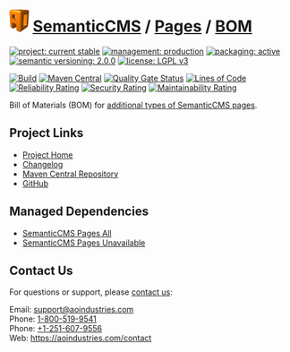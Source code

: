 # [<img src="ao-logo.png" alt="AO Logo" width="35" height="40">](https://github.com/ao-apps) [SemanticCMS](https://github.com/ao-apps/semanticcms) / [Pages](https://github.com/ao-apps/semanticcms-pages) / [BOM](https://github.com/ao-apps/semanticcms-pages-bom)

[![project: current stable](https://semanticcms.com/ao-badges/project-current-stable.svg)](https://aoindustries.com/life-cycle#project-current-stable)
[![management: production](https://semanticcms.com/ao-badges/management-production.svg)](https://aoindustries.com/life-cycle#management-production)
[![packaging: active](https://semanticcms.com/ao-badges/packaging-active.svg)](https://aoindustries.com/life-cycle#packaging-active)  
[![semantic versioning: 2.0.0](https://semanticcms.com/ao-badges/semver-2.0.0.svg)](http://semver.org/spec/v2.0.0.html)
[![license: LGPL v3](https://semanticcms.com/ao-badges/license-lgpl-3.0.svg)](https://www.gnu.org/licenses/lgpl-3.0)

[![Build](https://github.com/ao-apps/semanticcms-pages-bom/workflows/Build/badge.svg?branch=master)](https://github.com/ao-apps/semanticcms-pages-bom/actions?query=workflow%3ABuild)
[![Maven Central](https://maven-badges.herokuapp.com/maven-central/com.semanticcms/semanticcms-pages-bom/badge.svg)](https://maven-badges.herokuapp.com/maven-central/com.semanticcms/semanticcms-pages-bom)
[![Quality Gate Status](https://sonarcloud.io/api/project_badges/measure?branch=master&project=com.semanticcms%3Asemanticcms-pages-bom&metric=alert_status)](https://sonarcloud.io/dashboard?branch=master&id=com.semanticcms%3Asemanticcms-pages-bom)
[![Lines of Code](https://sonarcloud.io/api/project_badges/measure?branch=master&project=com.semanticcms%3Asemanticcms-pages-bom&metric=ncloc)](https://sonarcloud.io/component_measures?branch=master&id=com.semanticcms%3Asemanticcms-pages-bom&metric=ncloc)  
[![Reliability Rating](https://sonarcloud.io/api/project_badges/measure?branch=master&project=com.semanticcms%3Asemanticcms-pages-bom&metric=reliability_rating)](https://sonarcloud.io/component_measures?branch=master&id=com.semanticcms%3Asemanticcms-pages-bom&metric=Reliability)
[![Security Rating](https://sonarcloud.io/api/project_badges/measure?branch=master&project=com.semanticcms%3Asemanticcms-pages-bom&metric=security_rating)](https://sonarcloud.io/component_measures?branch=master&id=com.semanticcms%3Asemanticcms-pages-bom&metric=Security)
[![Maintainability Rating](https://sonarcloud.io/api/project_badges/measure?branch=master&project=com.semanticcms%3Asemanticcms-pages-bom&metric=sqale_rating)](https://sonarcloud.io/component_measures?branch=master&id=com.semanticcms%3Asemanticcms-pages-bom&metric=Maintainability)

Bill of Materials (BOM) for [additional types of SemanticCMS pages](https://github.com/ao-apps/semanticcms-pages).

## Project Links
* [Project Home](https://semanticcms.com/pages/bom/)
* [Changelog](https://semanticcms.com/pages/bom/changelog)
* [Maven Central Repository](https://search.maven.org/artifact/com.semanticcms/semanticcms-pages-bom)
* [GitHub](https://github.com/ao-apps/semanticcms-pages-bom)

## Managed Dependencies
* [SemanticCMS Pages All](https://github.com/ao-apps/semanticcms-pages-all)
* [SemanticCMS Pages Unavailable](https://github.com/ao-apps/semanticcms-pages-unavailable)

## Contact Us
For questions or support, please [contact us](https://aoindustries.com/contact):

Email: [support@aoindustries.com](mailto:support@aoindustries.com)  
Phone: [1-800-519-9541](tel:1-800-519-9541)  
Phone: [+1-251-607-9556](tel:+1-251-607-9556)  
Web: https://aoindustries.com/contact
